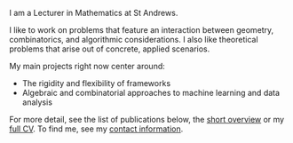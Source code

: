 I am a Lecturer in Mathematics at St Andrews. 

I like to work on problems that feature an interaction between geometry, combinatorics,
and algorithmic considerations. I also like theoretical problems that arise out of
concrete, applied scenarios.

My main projects right now center around:

- The rigidity and flexibility of frameworks
- Algebraic and combinatorial approaches to machine learning and data analysis

For more detail, see the list of publications below, the 
[short overview][bio] or my [full CV][cv]. To find me, 
see my [contact information][contact].

[aalto]: https://aalto.fi/
[asci]: https://asci.aalto.fi/
[ascifellow]: https://asci.aalto.fi/en/science-fellows/
[largestructures]: https://asci.aalto.fi/en/project_funding/
[ics]: https://ics.aalto.fi/
[seminar]: https://aaltoscienceinst.github.io/lsbdseminar/
[cg14]: https://noppa.aalto.fi/noppa/kurssi/t-79.7001/
[cv]: /CV/
[bio]: bio
[contact]: /contact/
